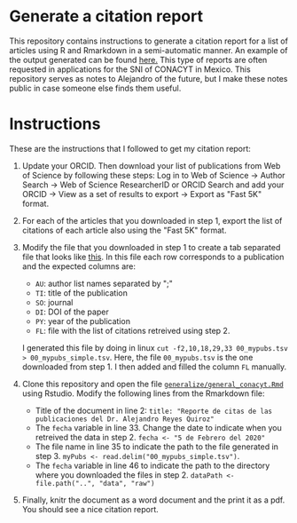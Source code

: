 # Generate a citation report

This repository contains instructions to generate a citation report for a list of articles using R and Rmarkdown in a semi-automatic manner. 
An example of the output generated can be found [here.](https://github.com/areyesq89/reporte_citas_conacyt/blob/master/generalize/general_conacyt.pdf)
This type of reports are often requested in applications for the SNI of CONACYT in Mexico. This repository serves as notes to Alejandro of the future, but I make these notes public in case someone else finds them useful.

# Instructions

These are the instructions that I followed to get my citation report:

1. Update your ORCID. Then download your list of publications from Web of Science by following these steps: Log in to Web of Science -> Author Search -> Web of Science ResearcherID or ORCID Search and add your ORCID -> View as a set of results to export -> Export as "Fast 5K" format.
2. For each of the articles that you downloaded in step 1, export the list of citations of each article also using the "Fast 5K" format.
3. Modify the file that you downloaded in step 1 to create a tab separated file that looks like [this](https://github.com/areyesq89/reporte_citas_conacyt/blob/master/generalize/00_mypubs_simple.tsv). In this file each row corresponds to a
publication and the expected columns are:

    * `AU`: author list names separated by ";"
    * `TI`: title of the publication
    * `SO`: journal
    * `DI`: DOI of the paper
    * `PY`: year of the publication
    * `FL`: file with the list of citations retreived using step 2. 
    
    I generated this file by doing in linux `cut -f2,10,18,29,33 00_mypubs.tsv > 00_mypubs_simple.tsv`. Here, the file `00_mypubs.tsv` 
    is the one downloaded from step 1. I then added and filled the column `FL` manually.
  
4. Clone this repository and open the file [`generalize/general_conacyt.Rmd`](https://github.com/areyesq89/reporte_citas_conacyt/blob/master/generalize/general_conacyt.Rmd) using Rstudio. Modify the following lines from the Rmarkdown file:

    * Title of the document in line 2: `title: "Reporte de citas de las publicaciones del Dr. Alejandro Reyes Quiroz"`
    * The `fecha` variable in line 33. Change the date to indicate when you retreived the data in step 2. `fecha <- "5 de Febrero del 2020"`
    * The file name in line 35 to indicate the path to the file generated in step 3. `myPubs <- read.delim("00_mypubs_simple.tsv")`.
    * The `fecha` variable in line 46 to indicate the path 
    to the directory where you downloaded the files in step 2. `dataPath <- file.path("..", "data", "raw")`

5. Finally, knitr the document as a word document and the print it as a pdf. You should see a nice citation report.
